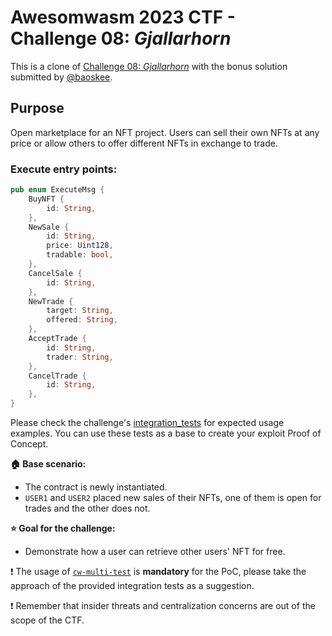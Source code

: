 # Awesomwasm 2023 CTF - Challenge 08: *Gjallarhorn*

This is a clone of [Challenge 08: *Gjallarhorn*](https://github.com/oak-security/cosmwasm-ctf/tree/main/ctf-08) with the bonus solution submitted by [@baoskee](https://twitter.com/baoskee).

## Purpose

Open marketplace for an NFT project. Users can sell their own NFTs at any price or allow others to offer different NFTs in exchange to trade.

### Execute entry points:
```rust
pub enum ExecuteMsg {
    BuyNFT {
        id: String,
    },
    NewSale {
        id: String,
        price: Uint128,
        tradable: bool,
    },
    CancelSale {
        id: String,
    },
    NewTrade {
        target: String,
        offered: String,
    },
    AcceptTrade {
        id: String,
        trader: String,
    },
    CancelTrade {
        id: String,
    },
}
```

Please check the challenge's [integration_tests](./src/integration_test.rs) for expected usage examples. You can use these tests as a base to create your exploit Proof of Concept.

**:house: Base scenario:**
- The contract is newly instantiated.
- `USER1` and `USER2` placed new sales of their NFTs, one of them is open for trades and the other does not.

**:star: Goal for the challenge:**
- Demonstrate how a user can retrieve other users' NFT for free.

:exclamation: The usage of [`cw-multi-test`](https://github.com/CosmWasm/cw-multi-test) is **mandatory** for the PoC, please take the approach of the provided integration tests as a suggestion.

:exclamation: Remember that insider threats and centralization concerns are out of the scope of the CTF.

